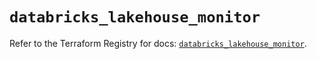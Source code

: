 # `databricks_lakehouse_monitor`

Refer to the Terraform Registry for docs: [`databricks_lakehouse_monitor`](https://registry.terraform.io/providers/databricks/databricks/1.70.0/docs/resources/lakehouse_monitor).
